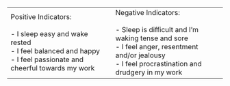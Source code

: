 |                                                                                                                                               |                                                                                                                                                                                    |
| --------------------------------------------------------------------------------------------------------------------------------------------- | ---------------------------------------------------------------------------------------------------------------------------------------------------------------------------------- |
| Positive Indicators:<br><br>- I sleep easy and wake rested<br>- I feel balanced and happy<br>- I feel passionate and cheerful towards my work | ­­Negative Indicators:<br><br>- Sleep is difficult and I’m waking tense and sore<br>- I feel anger, resentment and/or jealousy<br>- I feel procrastination and drudgery in my work |